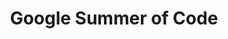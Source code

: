 ---
description: "GSoC is a mentorship program introducing students 18 years and older\
  \ to open source software development. Students have the opportunity to work on\
  \ a coding project under the guidance of mentors from the open source community,\
  \ learning how to be better developers and community members along the way. This\
  \ is often the first time many students have contributed to an open source project.\
  \ With over 16,000 students participating in the program with 715 open source organizations\
  \ and 13,000 mentors since 2005 this truly is a global program.\r\n\r\nThere are\
  \ a couple of major changes for the 2021 GSoC program that we hope will allow even\
  \ more folks to participate. We look forward to talking with folks about these changes\
  \ at FOSDEM 2021."
layout: stand
logo: stands/google_summer_of_code/logo.png
new_this_year: "For GSoC 2021 we are making our two biggest changes in the 17 year\
  \ history of the program and are adjusting the GSoC program to the evolving needs\
  \ of our student developers across the globe in 2021.\r\n\r\n1)  We are decreasing\
  \ the time needed for students to participate in GSoC 2021. We look forward to seeing\
  \ how lowering the time commitments to ~175 hours over 10 weeks will open the program\
  \ up to many folks who were unable to spend 360+ hours over 3 months on the program\
  \ previously. \r\n\r\n2) We are also broadening the eligibility requirements to\
  \ include all students in post-secondary academic programs including those in coding\
  \ schools and certificate programs. We also are allowing recent student graduates\
  \ of post-secondary academic programs (those who graduated between December 1, 2020\
  \ and May 17, 2021) to apply. \r\n\r\nWe look forward to talking with interested\
  \ students and those open source projects interested in being mentoring organizations\
  \ for Google Summer of Code about these changes and answering your questions."
showcase: "Google Summer of Code (GSoC) has brought over 16,000 excited, new student\
  \ developers into 715 open source communities since 2005. The program has continued\
  \ to remain interesting for students because of the spectacular, dedicated mentors\
  \ from these open source communities that have devoted their time, energy and expertise\
  \ to help the students become contributors in their communities. \r\n\r\nWith Google\
  \ Summer of Code, students have the opportunity to work on a real open source project\
  \ under the guidance of mentors while still studying in a post-secondary academic\
  \ program. Students earn a stipend for their contributions allowing them more flexibility\
  \ to be able focus on their coding and community contributions.\r\n\r\nEach year\
  \ over 200 open source projects act as mentoring organizations for the 1200+ students.\
  \ In 2021 we hope to welcome 30-40 new projects into the GSoC program so please\
  \ come to our stand and ask us those burning questions!"
themes:
- Education
title: Google Summer of Code
website: http://g.co/gsoc
show_on_overview: true
---